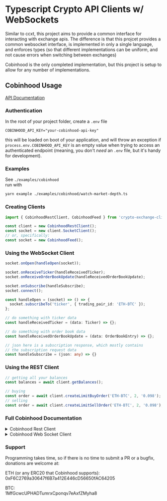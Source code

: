 # Typescript Crypto API Clients w/ WebSockets

Similar to ccxt, this project aims to provide a common interface for interacting with exchange apis. The difference is that this projcet provides a common websocket interface, is implemented in only a single language, and enforces types (so that different implementations can be uniform, and not cause errors when switching between exchanges)

Cobinhood is the only completed implementation, but this project is setup to allow for any number of implementations.

## Cobinhood Usage

[API Documentation](https://cobinhood.github.io/api-public/)

### Authentication
In the root of your project folder, create a `.env` file

```
COBINHOOD_API_KEY="your-cobinhood-api-key"
```

this will be loaded on boot of your application, and will throw an exception if `process.env.COBINHOOD_API_KEY` is an empty value when trying to access an authenticated endpoint (meaning, you don't _need_ an `.env` file, but it's handy for development).

### Examples
See `./examples/cobinhood`  
run with

```bash
yarn example ./examples/cobinhood/watch-market-depth.ts
```

### Creating Clients
```ts
import { CobinhoodRestClient, CobinhoodFeed } from 'crypto-exchange-client';

const client = new CobinhoodRestClient();
const socket = new client.SocketClient();
// or, specifically:
const socket = new CobinhoodFeed();
```

### Using the WebSocket Client
```ts
socket.onOpen(handleOpen(socket));

socket.onReceiveTicker(handleReceivedTicker);
socket.onReceiveOrderBookUpdate(handleReceivedOrderBookUpdate);

socket.onSubscribe(handleSubscribe);
socket.connect();

const handleOpen = (socket) => () => {
  socket.subscribeTo('ticker', { trading_pair_id: 'ETH-BTC' });
};

// do something with ticker data
const handleReceivedTicker = (data: Ticker) => {};

// do something with order book data
const handleReceivedOrderBookUpdate = (data: OrderBookEntry) => {};

// json here is a subscription response, which mostly contains
// the subscription request data
const handleSubscribe = (json: any) => {}
```

### Using the REST Client
```ts
// getting all your balances
const balances = await client.getBalances();

// buying
const order = await client.createLimitBuyOrder('ETH-BTC', 2, '0.098');
// selling
const order = await client.createLimitSellOrder('ETH-BTC', 2, '0.098');

```

### Full Cobinhood Documentation
<!-- start cobinhood rest --><details><summary>Cobinhood Rest Client</summary><p>

## Cobinhood Rest Client

Given that you have a CobinhoodRestClient,
```ts
const client = new CobinhoodRestClient();
```

The following mirrors the [cobinhood api documentation](https://cobinhood.github.io/api-public)

<!-- start markets --> <details><summary>Markets</summary><p style="margin-left: 5px;"">

### Markets

None of the market apis require auth.

```ts
client.getCurrencies()
client.getMarkets()
client.getOrderBook(market: string, limit = 50)
client.getMarketStats()
client.getTicker();
client.getRecentTrades(market: string);
```

#### Interacting with the market data:

```ts
// { [symbol: string]: MarketPair }
client.marketPairsBySymbol
```

All market data from the api requests are stored on an object of type `MarketPair`.

Note that if a list of currency symbols is needed, but a separate request is not desired, that can be done with `Object.keys` on the `client.marketPairsBySymbol` data, and splitting on the separator, `-`.
```ts
const currencies = _.uniq(_.flatten(
    Object.keys(marketPairsBySymbol).map(symbol => symbol.split('-'))
))
```

#### Getting Cached Market

```ts
client.marketForSymbol('ETH-BTC');
```

<hr />
</p></details> <!-- end markets -->


<!-- start orders --> <details style='margin-right: 5px;'><summary>Orders</summary><p>

## Orders

<hr />
</p></details> <!-- end orders -->

<hr />
</p></details> <!-- end cobinhood rest -->


<details><summary>Cobinhood Web Socket Client</summary>


<h4>Cobinhood Web Socket Client</h4>

```ts
const socket = new CobinhoodFeed();
```
</details>



### Support

Programming takes time, so if there is no time to submit a PR or a bugfix, donations are welcome at:

ETH (or any ERC20 that Cobinhood supports):  
0xF6C2769a30647f6B7a412E446cD56650fAC64205  

BTC:   
1MfGcwcUPHADTumrxCponqv7eAxfZMyha8
